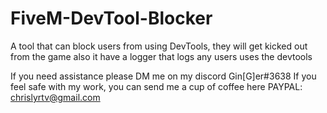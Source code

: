 # FiveM-DevTool-Blocker
A tool that can block users from using DevTools, they will get kicked out from the game also it have a logger that logs any users uses the devtools

If you need assistance please DM me on my discord Gin[G]er#3638
If you feel safe with my work, you can send me a cup of coffee here PAYPAL: chrislyrtv@gmail.com

